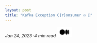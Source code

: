 ```yaml
---
layout: post
title: "Kafka Exception C{r}onsumer 🔥 🚀"
---
```


_Jan 24, 2023 ·4 min read_ [![image alt text](../images/Medium-Symbol-Black-CMYK@1x.png)](https://medium.com/trendyol-tech/kafka-exception-c-r-onsumer-37c459e4849d)

